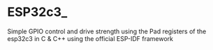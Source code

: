 # ESP32c3_
Simple GPIO control and drive strength using the Pad registers of the esp32c3 in C & C++ using the official ESP-IDF framework
